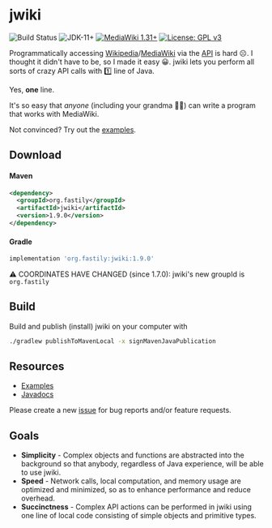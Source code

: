 # jwiki
![Build Status](https://github.com/fastily/jwiki/workflows/build/badge.svg)
![JDK-11+](https://upload.wikimedia.org/wikipedia/commons/e/ef/Blue_JDK_11%2B_Shield_Badge.svg)
[![MediaWiki 1.31+](https://upload.wikimedia.org/wikipedia/commons/b/b2/Blue_MediaWiki_1.31%2B_Shield_Badge.svg)](https://www.mediawiki.org/wiki/MediaWiki)
[![License: GPL v3](https://upload.wikimedia.org/wikipedia/commons/8/86/GPL_v3_Blue_Badge.svg)](https://www.gnu.org/licenses/gpl-3.0.en.html)

Programmatically accessing [Wikipedia](https://en.wikipedia.org/wiki/Main_Page)/[MediaWiki](https://www.mediawiki.org/wiki/MediaWiki) via the [API](https://en.wikipedia.org/w/api.php) is hard ☹️.  I thought it didn't have to be, so I made it easy 😀.  jwiki lets you perform all sorts of crazy API calls with 1️⃣ line of Java.  

Yes, **one** line.  

It's so easy that _anyone_ (including your grandma 👵🏻) can write a program that works with MediaWiki.

Not convinced?  Try out the [examples](https://github.com/fastily/jwiki/wiki/Examples).

## Download
#### Maven
```xml
<dependency>
  <groupId>org.fastily</groupId>
  <artifactId>jwiki</artifactId>
  <version>1.9.0</version>
</dependency>
```

#### Gradle
```groovy
implementation 'org.fastily:jwiki:1.9.0'
```

⚠️ COORDINATES HAVE CHANGED (since 1.7.0): jwiki's new groupId is `org.fastily`

## Build
Build and publish (install) jwiki on your computer with
```bash
./gradlew publishToMavenLocal -x signMavenJavaPublication
```

## Resources
* [Examples](https://github.com/fastily/jwiki/wiki/Examples)
* [Javadocs](https://www.javadoc.io/doc/org.fastily/jwiki/latest/)

Please create a new [issue](https://github.com/fastily/jwiki/issues) for bug reports and/or feature requests.

## Goals
* **Simplicity** - Complex objects and functions are abstracted into the background so that anybody, regardless of Java experience, will be able to use jwiki.
* **Speed** - Network calls, local computation, and memory usage are optimized and minimized, so as to enhance performance and reduce overhead.
* **Succinctness** - Complex API actions can be performed in jwiki using one line of local code consisting of simple objects and primitive types.